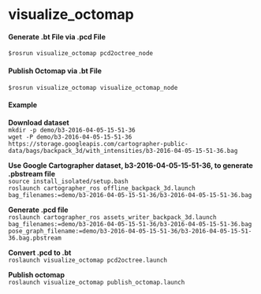 # visualize_octomap

#### Generate .bt File via .pcd File
`$rosrun visualize_octomap pcd2octree_node`

#### Publish Octomap via .bt File
`$rosrun visualize_octomap visualize_octomap_node`

#### Example

**Download dataset**  
`mkdir -p demo/b3-2016-04-05-15-51-36`  
`wget -P demo/b3-2016-04-05-15-51-36 https://storage.googleapis.com/cartographer-public-data/bags/backpack_3d/with_intensities/b3-2016-04-05-15-51-36.bag`  

**Use Google Cartographer dataset, b3-2016-04-05-15-51-36, to generate .pbstream file**  
`source install_isolated/setup.bash`  
`roslaunch cartographer_ros offline_backpack_3d.launch bag_filenames:=demo/b3-2016-04-05-15-51-36/b3-2016-04-05-15-51-36.bag`  

**Generate .pcd file**  
`roslaunch cartographer_ros assets_writer_backpack_3d.launch bag_filenames:=demo/b3-2016-04-05-15-51-36/b3-2016-04-05-15-51-36.bag pose_graph_filename:=demo/b3-2016-04-05-15-51-36/b3-2016-04-05-15-51-36.bag.pbstream`  

**Convert .pcd to .bt**  
`roslaunch visualize_octomap pcd2octree.launch`  

**Publish octomap**    
`roslaunch visualize_octomap publish_octomap.launch`  

